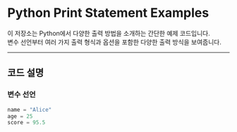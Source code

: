 # Python Print Statement Examples

이 저장소는 Python에서 다양한 출력 방법을 소개하는 간단한 예제 코드입니다.  
변수 선언부터 여러 가지 출력 형식과 옵션을 포함한 다양한 출력 방식을 보여줍니다.

---

## 코드 설명

### 변수 선언
```python
name = "Alice"
age = 25
score = 95.5
